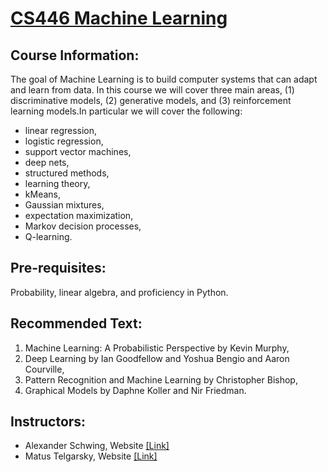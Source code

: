# [CS446 Machine Learning](https://courses.engr.illinois.edu/cs446/sp2018/_site/index.html)
## Course Information:
The goal of Machine Learning is to build computer systems that can adapt and learn from data. In this course we will cover three main areas, (1) discriminative models, (2) generative models, and (3) reinforcement learning models.In particular we will cover the following: 

- linear regression, 
- logistic regression, 
- support vector machines, 
- deep nets, 
- structured methods, 
- learning theory, 
- kMeans, 
- Gaussian mixtures, 
- expectation maximization, 
- Markov decision processes, 
- Q-learning.

## Pre-requisites: 
Probability, linear algebra, and proficiency in Python. 

## Recommended Text: 
1. Machine Learning: A Probabilistic Perspective by Kevin Murphy, 
2. Deep Learning by Ian Goodfellow and Yoshua Bengio and Aaron Courville, 
3. Pattern Recognition and Machine Learning by Christopher Bishop, 
4. Graphical Models by Daphne Koller and Nir Friedman. 

## Instructors:
- Alexander Schwing, Website [[Link]](http://www.alexander-schwing.de/)
- Matus Telgarsky, Website [[Link]](http://mjt.web.engr.illinois.edu/)
